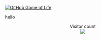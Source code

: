 [![GitHub Game of Life](https://github4life.herokuapp.com/ethomson.gif?z=6)](https://github4life.herokuapp.com/ethomson)


hello
<p align="center"> 
  Visitor count<br>
  <img src="https://profile-counter.glitch.me/IAMNRP7/count.svg" />
</p>



